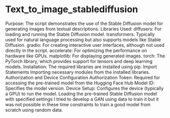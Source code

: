 # Text_to_image_stablediffusion
Purpose: The script demonstrates the use of the Stable Diffusion model for generating images from textual descriptions.
Libraries Used:
diffusers: For loading and running the Stable Diffusion model.
transformers: Typically used for natural language processing but also supports models like Stable Diffusion.
gradio: For creating interactive user interfaces, although not used directly in the script.
accelerate: For optimizing the performance on hardware like GPUs.
matplotlib: For displaying generated images.
torch: The PyTorch library, which provides support for tensors and deep learning models.
Installation: 
The required libraries are installed using pip.
Import Statements
Importing necessary modules from the installed libraries.
Authorization and Device Configuration
Authorization Token: Required for accessing the pre-trained model from the Hugging Face Hub
Model ID: Specifies the model version.
Device Setup: Configures the device (typically a GPU) to run the model.
Loading the pre-trained Stable Diffusion model with specified settings
I tried to develop a GAN using data to train it but it was not possible in these time constraints to train a good model from scratch using random data.

